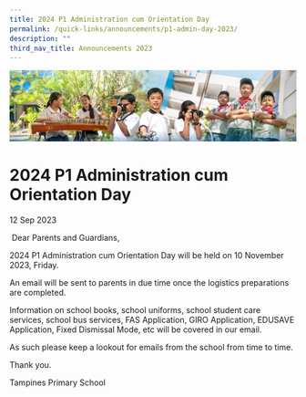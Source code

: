 ```yaml
---
title: 2024 P1 Administration cum Orientation Day
permalink: /quick-links/announcements/p1-admin-day-2023/
description: ""
third_nav_title: Announcements 2023
---
```

![](/images/AboutUs.jpg)

2024 P1 Administration cum Orientation Day
==============================================


12 Sep 2023

  

 Dear Parents and Guardians,

  

2024 P1 Administration cum Orientation Day will be held on 10 November 2023, Friday.

An email will be sent to parents in due time once the logistics preparations are completed.
 
Information on school books, school uniforms, school student care services, school bus services, FAS Application, GIRO Application, EDUSAVE Application, Fixed Dismissal Mode, etc will be covered in our email. 

As such please keep a lookout for emails from the school from time to time.


Thank you.

  

Tampines Primary School